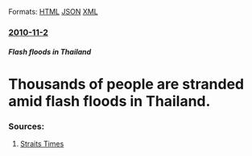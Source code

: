 
Formats: [HTML](/news/2010/11/2/thousands-of-people-are-stranded-amid-flash-floods-in-thailand.html)  [JSON](/news/2010/11/2/thousands-of-people-are-stranded-amid-flash-floods-in-thailand.json)  [XML](/news/2010/11/2/thousands-of-people-are-stranded-amid-flash-floods-in-thailand.xml)  

### [2010-11-2](/news/2010/11/2/index.md)

##### Flash floods in Thailand
# Thousands of people are stranded amid flash floods in Thailand. 




### Sources:

1. [Straits Times](http://www.straitstimes.com/BreakingNews/SEAsia/Story/STIStory_598289.html)
